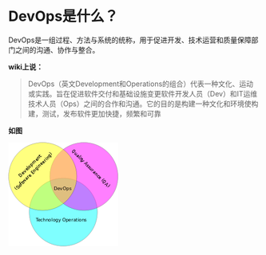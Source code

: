 # DevOps是什么？

DevOps是一组过程、方法与系统的统称，用于促进开发、技术运营和质量保障部门之间的沟通、协作与整合。

**wiki上说：**
> DevOps（英文Development和Operations的组合）代表一种文化、运动或实践。旨在促进软件交付和基础设施变更软件开发人员（Dev）和IT运维技术人员（Ops）之间的合作和沟通。它的目的是构建一种文化和环境使构建，测试，发布软件更加快捷，频繁和可靠   

**如图**   

![](1.png)